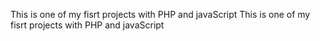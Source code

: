 This is one of my fisrt projects with PHP and javaScript
This is one of my fisrt projects with PHP and javaScript
